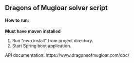 <h2>Dragons of Mugloar solver script</h2>

<h4>How to run:</h4>

<strong>Must have maven installed</strong>

<ol>
  <li>Run "mvn install" from project directory.
</li>
  <li>Start Spring boot application.
</li>
</ol>

<p>API documentation: https://www.dragonsofmugloar.com/doc/</p>

